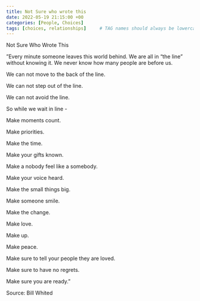 ```yaml
---
title: Not Sure who wrote this
date: 2022-05-19 21:15:00 +00
categories: [People, Choices]
tags: [choices, relationships]     # TAG names should always be lowercase
---
```


Not Sure Who Wrote This

”Every minute someone leaves this world behind. We are all in “the line” without knowing it. We never know how many people are before us.

We can not move to the back of the line.

We can not step out of the line.

We can not avoid the line.

So while we wait in line -

Make moments count.

Make priorities.

Make the time.

Make your gifts known.

Make a nobody feel like a somebody.

Make your voice heard.

Make the small things big.

Make someone smile.

Make the change.

Make love.

Make up.

Make peace.

Make sure to tell your people they are loved.

Make sure to have no regrets.

Make sure you are ready.”

Source: Bill Whited

